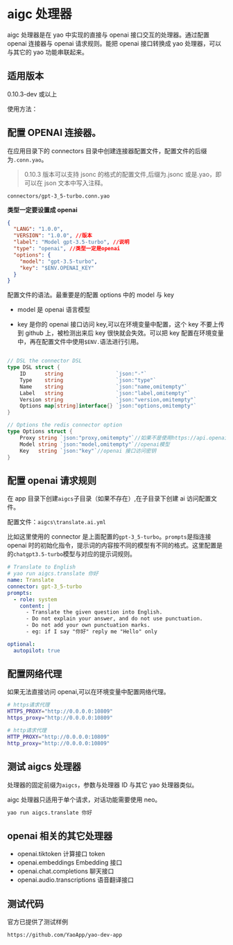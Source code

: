 # aigc 处理器

aigc 处理器是在 yao 中实现的直接与 openai 接口交互的处理器。通过配置 openai 连接器与 openai 请求规则。能把 openai 接口转换成 yao 处理器，可以与其它的 yao 功能串联起来。

## 适用版本

0.10.3-dev 或以上

使用方法：

## 配置 OPENAI 连接器。

在应用目录下的 connectors 目录中创建连接器配置文件，配置文件的后缀为`.conn.yao`。

> 0.10.3 版本可以支持 jsonc 的格式的配置文件,后缀为.jsonc 或是.yao，即可以在 json 文本中写入注释。

`connectors/gpt-3_5-turbo.conn.yao`

**类型一定要设置成 openai**

```json
{
  "LANG": "1.0.0",
  "VERSION": "1.0.0", //版本
  "label": "Model gpt-3.5-turbo", //说明
  "type": "openai", //类型一定是openai
  "options": {
    "model": "gpt-3.5-turbo",
    "key": "$ENV.OPENAI_KEY"
  }
}
```

配置文件的语法。最重要是的配置 options 中的 model 与 key

- model 是 openai 语言模型

- key 是你的 openai 接口访问 key,可以在环境变量中配置，这个 key 不要上传到 github 上，被检测出来后 key 很快就会失效。可以把 key 配置在环境变量中，再在配置文件中使用`$ENV.`语法进行引用。

```go

// DSL the connector DSL
type DSL struct {
	ID      string                 `json:"-"`
	Type    string                 `json:"type"`
	Name    string                 `json:"name,omitempty"`
	Label   string                 `json:"label,omitempty"`
	Version string                 `json:"version,omitempty"`
	Options map[string]interface{} `json:"options,omitempty"`
}

// Options the redis connector option
type Options struct {
	Proxy string `json:"proxy,omitempty"`//如果不是使用https://api.openai.com，可以在这里设置openai的访问地址
	Model string `json:"model,omitempty"`//openai模型
	Key   string `json:"key"`//openai 接口访问密钥
}
```

## 配置 openai 请求规则

在 app 目录下创建`aigcs`子目录（如果不存在）,在子目录下创建 ai 访问配置文件。

配置文件：`aigcs\translate.ai.yml`

比如这里使用的 connector 是上面配置的`gpt-3_5-turbo`。`prompts`是指连接 openai 时的初始化指令，提示词的内容按不同的模型有不同的格式。这里配置是的`chatgpt3.5-turbo`模型与对应的提示词规则。

```yaml
# Translate to English
# yao run aigcs.translate 你好
name: Translate
connector: gpt-3_5-turbo
prompts:
  - role: system
    content: |
      - Translate the given question into English.
      - Do not explain your answer, and do not use punctuation.
      - Do not add your own punctuation marks.
      - eg: if I say "你好" reply me "Hello" only

optional:
  autopilot: true
```

## 配置网络代理

如果无法直接访问 openai,可以在环境变量中配置网络代理。

```bash
# https请求代理
HTTPS_PROXY="http://0.0.0.0:10809"
https_proxy="http://0.0.0.0:10809"

# http请求代理
HTTP_PROXY="http://0.0.0.0:10809"
http_proxy="http://0.0.0.0:10809"
```

## 测试 aigcs 处理器

处理器的固定前缀为`aigcs`，参数与处理器 ID 与其它 yao 处理器类似。

aigc 处理器只适用于单个请求，对话功能需要使用 neo。

```sh
yao run aigcs.translate 你好
```

## openai 相关的其它处理器

- openai.tiktoken 计算接口 token
- openai.embeddings Embedding 接口
- openai.chat.completions 聊天接口
- openai.audio.transcriptions 语音翻译接口

## 测试代码

官方已提供了测试样例

```sh
https://github.com/YaoApp/yao-dev-app
```
